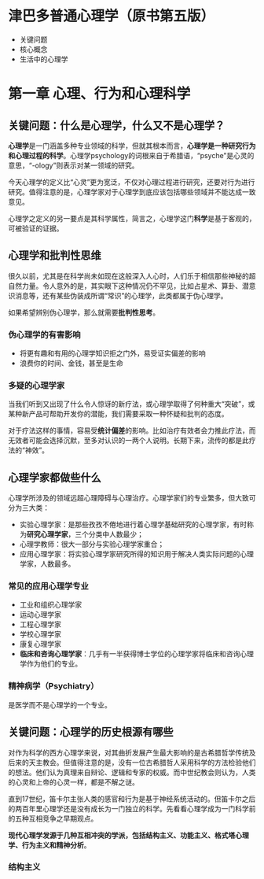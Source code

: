 # 津巴多普通心理学（原书第五版）

* 关键问题
* 核心概念
* 生活中的心理学

# 第一章 心理、行为和心理科学

## 关键问题：什么是心理学，什么又不是心理学？

**心理学**是一门涵盖多种专业领域的科学，但就其根本而言，**心理学是一种研究行为和心理过程的科学**。心理学psychology的词根来自于希腊语，“psyche”是心灵的意思，“-ology”则表示对某一领域的研究。

今天心理学的定义比“心灵”更为宽泛，不仅对心理过程进行研究，还要对行为进行研究。值得注意的是，心理学家对于心理学到底应该包括哪些领域并不能达成一致意见。

心理学之定义的另一要点是其科学属性，简言之，心理学这门**科学**是基于客观的，可被验证的证据。

## 心理学和批判性思维

很久以前，尤其是在科学尚未如现在这般深入人心时，人们乐于相信那些神秘的超自然力量。令人意外的是，其实眼下这种情况仍不罕见，比如占星术、算卦、潜意识消息等，还有某些伪装成所谓“常识”的心理学，此类都属于伪心理学。

如果希望辨别伪心理学，那么就需要**批判性思考**。

### 伪心理学的有害影响

* 将更有趣和有用的心理学知识拒之门外，易受证实偏差的影响
* 浪费你的时间、金钱，甚至是生命

### 多疑的心理学家

当我们听到又出现了什么令人惊讶的新疗法，或心理学取得了何种重大“突破”，或某种新产品可帮助开发你的潜能，我们需要采取一种怀疑和批判的态度。

对于疗法这样的事情，容易受**统计偏差**的影响。比如治疗有效者会力推此疗法，而无效者可能会选择沉默，至多对认识的一两个人说明。长期下来，流传的都是此疗法的“神效”。

## 心理学家都做些什么

心理学所涉及的领域远超心理障碍与心理治疗。心理学家们的专业繁多，但大致可分为三大类：

* 实验心理学家：是那些孜孜不倦地进行着心理学基础研究的心理学家，有时称为**研究心理学家**，三个分类中人数最少；
* 心理学教师：很大一部分与实验心理学家重合；
* 应用心理学家：将实验心理学家研究所得的知识用于解决人类实际问题的心理学家，人数最多。

### 常见的应用心理学专业

* 工业和组织心理学家
* 运动心理学家
* 工程心理学家
* 学校心理学家
* 康复心理学家
* **临床和咨询心理学家**：几乎有一半获得博士学位的心理学家将临床和咨询心理学作为他们的专业。

### 精神病学（Psychiatry）

是医学而不是心理学的一个专业。

## 关键问题：心理学的历史根源有哪些

对作为科学的西方心理学来说，对其曲折发展产生最大影响的是古希腊哲学传统及后来的天主教会。但值得注意的是，没有一位古希腊哲人采用科学的方法检验他们的想法。他们认为真理来自辩论、逻辑和专家的权威。而中世纪教会则认为，人类的心灵和上帝的心灵一样，都是不解之谜。

直到17世纪，笛卡尔主张人类的感官和行为是基于神经系统活动的。但笛卡尔之后的两百年里心理学还是没有成长为一门独立的科学。先看看心理学成为一门科学前的五种互相竞争之早期观点。

**现代心理学发源于几种互相冲突的学派，包括结构主义、功能主义、格式塔心理学、行为主义和精神分析**。

### 结构主义





